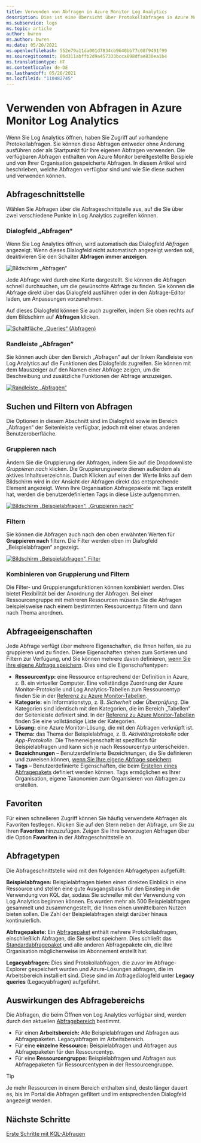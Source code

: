 ```yaml
---
title: Verwenden von Abfragen in Azure Monitor Log Analytics
description: Dies ist eine Übersicht über Protokollabfragen in Azure Monitor Log Analytics, einschließlich verschiedener Arten von Abfragen und Beispielabfragen, die Sie verwenden können.
ms.subservice: logs
ms.topic: article
author: bwren
ms.author: bwren
ms.date: 05/20/2021
ms.openlocfilehash: 552e79a11da001d7834cb9640bb77c08f9491f99
ms.sourcegitcommit: 80d311abffb2d9a457333bcca898dfae830ea1b4
ms.translationtype: HT
ms.contentlocale: de-DE
ms.lasthandoff: 05/26/2021
ms.locfileid: "110482745"
---
```

# <a name="using-queries-in-azure-monitor-log-analytics"></a>Verwenden von Abfragen in Azure Monitor Log Analytics
Wenn Sie Log Analytics öffnen, haben Sie Zugriff auf vorhandene Protokollabfragen. Sie können diese Abfragen entweder ohne Änderung ausführen oder als Startpunkt für Ihre eigenen Abfragen verwenden. Die verfügbaren Abfragen enthalten von Azure Monitor bereitgestellte Beispiele und von Ihrer Organisation gespeicherte Abfragen. In diesem Artikel wird beschrieben, welche Abfragen verfügbar sind und wie Sie diese suchen und verwenden können.


## <a name="queries-interface"></a>Abfrageschnittstelle
Wählen Sie Abfragen über die Abfrageschnittstelle aus, auf die Sie über zwei verschiedene Punkte in Log Analytics zugreifen können.

### <a name="queries-dialog"></a>Dialogfeld „Abfragen“

Wenn Sie Log Analytics öffnen, wird automatisch das Dialogfeld *Abfragen* angezeigt. Wenn dieses Dialogfeld nicht automatisch angezeigt werden soll, deaktivieren Sie den Schalter **Abfragen immer anzeigen**.

![Bildschirm „Abfragen“](media/queries/query-start.png)


Jede Abfrage wird durch eine Karte dargestellt. Sie können die Abfragen schnell durchsuchen, um die gewünschte Abfrage zu finden. Sie können die Abfrage direkt über das Dialogfeld ausführen oder in den Abfrage-Editor laden, um Anpassungen vorzunehmen.

Auf dieses Dialogfeld können Sie auch zugreifen, indem Sie oben rechts auf dem Bildschirm auf **Abfragen** klicken.

[![Schaltfläche „Queries“ (Abfragen)](media/queries/queries-button.png)](media/queries/queries-button.png#lightbox)

### <a name="query-sidebar"></a>Randleiste „Abfragen“

Sie können auch über den Bereich „Abfragen“ auf der linken Randleiste von Log Analytics auf die Funktionen des Dialogfelds zugreifen. Sie können mit dem Mauszeiger auf den Namen einer Abfrage zeigen, um die Beschreibung und zusätzliche Funktionen der Abfrage anzuzeigen.

[![Randleiste „Abfragen“](media/queries/query-sidebar.png)](media/queries/query-sidebar.png#lightbox)

## <a name="finding-and-filtering-queries"></a>Suchen und Filtern von Abfragen

Die Optionen in diesem Abschnitt sind im Dialogfeld sowie im Bereich „Abfragen“ der Seitenleiste verfügbar, jedoch mit einer etwas anderen Benutzeroberfläche.  


### <a name="group-by"></a>Gruppieren nach

Ändern Sie die Gruppierung der Abfragen, indem Sie auf die Dropdownliste *Gruppieren nach* klicken. Die Gruppierungswerte dienen außerdem als aktives Inhaltsverzeichnis. Durch Klicken auf einen der Werte links auf dem Bildschirm wird in der Ansicht der Abfragen direkt das entsprechende Element angezeigt. Wenn Ihre Organisation Abfragepakete mit Tags erstellt hat, werden die benutzerdefinierten Tags in diese Liste aufgenommen.

[![Bildschirm „Beispielabfragen“, „Gruppieren nach“](media/queries/example-query-groupby.png)](media/queries/example-query-groupby.png#lightbox)



### <a name="filter"></a>Filtern

Sie können die Abfragen auch nach den oben erwähnten Werten für **Gruppieren nach** filtern. Die Filter werden oben im Dialogfeld „Beispielabfragen“ angezeigt.

[![Bildschirm „Beispielabfragen“, Filter](media/queries/example-query-filter.png)](media/queries/example-query-filter.png#lightbox)

### <a name="combining-group-by-and-filter"></a>Kombinieren von Gruppierung und Filtern

Die Filter- und Gruppierungsfunktionen können kombiniert werden. Dies bietet Flexibilität bei der Anordnung der Abfragen. Bei einer Ressourcengruppe mit mehreren Ressourcen müssen Sie die Abfragen beispielsweise nach einem bestimmten Ressourcentyp filtern und dann nach Thema anordnen.

## <a name="query-properties"></a>Abfrageeigenschaften
Jede Abfrage verfügt über mehrere Eigenschaften, die Ihnen helfen, sie zu gruppieren und zu finden. Diese Eigenschaften stehen zum Sortieren und Filtern zur Verfügung, und Sie können mehrere davon definieren, [wenn Sie Ihre eigene Abfrage speichern](save-query.md). Dies sind die Eigenschaftentypen:

- **Ressourcentyp:** eine Ressource entsprechend der Definition in Azure, z. B. ein virtueller Computer. Eine vollständige Zuordnung der Azure Monitor-Protokolle und Log Analytics-Tabellen zum Ressourcentyp finden Sie in der [Referenz zu Azure Monitor-Tabellen](/azure/azure-monitor/reference/tables/tables-resourcetype).  
- **Kategorie:** ein Informationstyp, z. B. *Sicherheit* oder *Überprüfung*. Die Kategorien sind identisch mit den Kategorien, die im Bereich „Tabellen“ der Seitenleiste definiert sind. In der [Referenz zu Azure Monitor-Tabellen](/azure/azure-monitor/reference/tables/tables-category) finden Sie eine vollständige Liste der Kategorien.  
- **Lösung:** eine Azure Monitor-Lösung, die mit den Abfragen verknüpft ist.
- **Thema:** das Thema der Beispielabfrage, z. B. *Aktivitätsprotokolle* oder *App-Protokolle*. Die Themeneigenschaft ist spezifisch für Beispielabfragen und kann sich je nach Ressourcentyp unterscheiden.
- **Bezeichnungen** – Benutzerdefinierte Bezeichnungen, die Sie definieren und zuweisen können, [wenn Sie Ihre eigene Abfrage speichern](save-query.md).
- **Tags** – Benutzerdefinierte Eigenschaften, die beim [Erstellen eines Abfragepakets](query-packs.md) definiert werden können. Tags ermöglichen es Ihrer Organisation, eigene Taxonomien zum Organisieren von Abfragen zu erstellen.

## <a name="favorites"></a>Favoriten
Für einen schnelleren Zugriff können Sie häufig verwendete Abfragen als Favoriten festlegen. Klicken Sie auf den Stern neben der Abfrage, um Sie zu Ihren **Favoriten** hinzuzufügen. Zeigen Sie Ihre bevorzugten Abfragen über die Option **Favoriten** in der Abfrageschnittstelle an.

## <a name="types-of-queries"></a>Abfragetypen
Die Abfrageschnittstelle wird mit den folgenden Abfragetypen aufgefüllt:

**Beispielabfragen:** Beispielabfragen bieten einen direkten Einblick in eine Ressource und stellen eine gute Ausgangsbasis für den Einstieg in die Verwendung von KQL dar, sodass Sie schneller mit der Verwendung von Log Analytics beginnen können. Es wurden mehr als 500 Beispielabfragen gesammelt und zusammengestellt, die Ihnen einen unmittelbaren Nutzen bieten sollen. Die Zahl der Beispielabfragen steigt darüber hinaus kontinuierlich.

**Abfragepakete:** Ein [Abfragepaket](query-packs.md) enthält mehrere Protokollabfragen, einschließlich Abfragen, die Sie selbst speichern. Dies schließt das [Standardabfragepaket](query-packs.md#default-query-pack) und alle anderen Abfragepakete ein, die Ihre Organisation möglicherweise im Abonnement erstellt hat.

**Legacyabfragen:** Dies sind Protokollabfragen, die zuvor im Abfrage-Explorer gespeichert wurden und Azure-Lösungen abfragen, die im Arbeitsbereich installiert sind. Diese sind im Abfragedialogfeld unter **Legacy queries** (Legacyabfragen) aufgeführt.

## <a name="effect-of-query-scope"></a>Auswirkungen des Abfragebereichs
Die Abfragen, die beim Öffnen von Log Analytics verfügbar sind, werden durch den aktuellen [Abfragebereich](scope.md) bestimmt.

- Für einen **Arbeitsbereich:** Alle Beispielabfragen und Abfragen aus Abfragepaketen. Legacyabfragen im Arbeitsbereich.
- Für eine **einzelne Ressource:** Beispielabfragen und Abfragen aus Abfragepaketen für den Ressourcentyp. 
- Für eine **Ressourcengruppe:** Beispielabfragen und Abfragen aus Abfragepaketen für Ressourcentypen in der Ressourcengruppe. 

> [!TIP]
> Je mehr Ressourcen in einem Bereich enthalten sind, desto länger dauert es, bis im Portal die Abfragen gefiltert und im entsprechenden Dialogfeld angezeigt werden.


## <a name="next-steps"></a>Nächste Schritte

[Erste Schritte mit KQL-Abfragen](get-started-queries.md)

